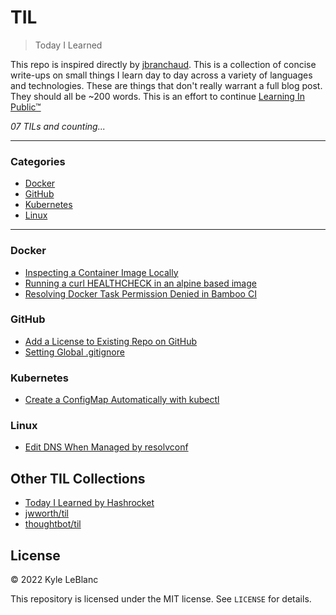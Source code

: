 # TIL

> Today I Learned

This repo is inspired directly by [jbranchaud](https://github.com/jbranchaud/til). This is a collection of concise write-ups on small things I learn day to day across a variety of languages and technologies. These are things that don't really
warrant a full blog post. They should all be ~200 words. This is an effort to continue [Learning In Public™](https://www.swyx.io/learn-in-public/)

_07 TILs and counting..._

---

### Categories

* [Docker](#docker)
* [GitHub](#github)
* [Kubernetes](#kubernetes)
* [Linux](#linux)

---

### Docker
- [Inspecting a Container Image Locally](docker/inspect-image-locally.md)
- [Running a curl HEALTHCHECK in an alpine based image](docker/curl-healthcheck.md)
- [Resolving Docker Task Permission Denied in Bamboo CI](docker/docker-task-permissions.md)

### GitHub
- [Add a License to Existing Repo on GitHub](github/add-license.md)
- [Setting Global .gitignore](github/global-ignore.md)

### Kubernetes
- [Create a ConfigMap Automatically with kubectl](k8s/create_configmap_cli.md)

### Linux
- [Edit DNS When Managed by resolvconf](linux/edit-DNS-resolvconf.md)


## Other TIL Collections

* [Today I Learned by Hashrocket](https://til.hashrocket.com)
* [jwworth/til](https://github.com/jwworth/til)
* [thoughtbot/til](https://github.com/thoughtbot/til)

## License

&copy; 2022 Kyle LeBlanc

This repository is licensed under the MIT license. See `LICENSE` for
details.
